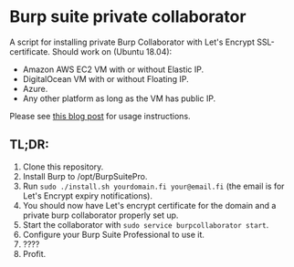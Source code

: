 # Burp suite private collaborator
A script for installing private Burp Collaborator with Let's Encrypt SSL-certificate.
Should work on (Ubuntu 18.04):
- Amazon AWS EC2 VM with or without Elastic IP.
- DigitalOcean VM with or without Floating IP.
- Azure.
- Any other platform as long as the VM has public IP.

Please see [this blog post](https://teamrot.fi/2019/05/23/self-hosted-burp-collaborator-with-custom-domain/) for usage instructions.

## TL;DR:

1. Clone this repository.
2. Install Burp to /opt/BurpSuitePro.
3. Run `sudo ./install.sh yourdomain.fi your@email.fi` (the email is for Let's Encrypt expiry notifications).
4. You should now have Let's encrypt certificate for the domain and a private burp collaborator properly set up.
5. Start the collaborator with `sudo service burpcollaborator start`.
6. Configure your Burp Suite Professional to use it.
7. ????
8. Profit.
